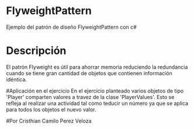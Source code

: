 # FlyweightPattern
Ejemplo del patrón de diseño FlyweightPattern con c#

# Descripción
El patrón Flyweight es útil para ahorrar memoria reduciendo la redundancia cuando se tiene gran cantidad de objetos que contienen información idéntica.

#Aplicación en el ejercicio
En el ejercicio planteado varios objetos de tipo 'Player' comparten valores a travez de la clase 'PlayerValues'. Esto se refleja al realizar una actividad tal como teducir un número ya que se aplica para todos los objetos el nuevo valor. 

#Por
Cristhian Camilo Perez Veloza

